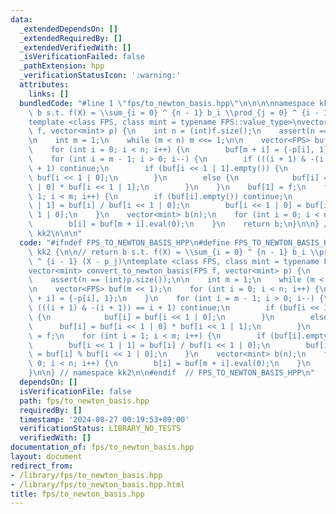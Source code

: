 ```yaml
---
data:
  _extendedDependsOn: []
  _extendedRequiredBy: []
  _extendedVerifiedWith: []
  _isVerificationFailed: false
  _pathExtension: hpp
  _verificationStatusIcon: ':warning:'
  attributes:
    links: []
  bundledCode: "#line 1 \"fps/to_newton_basis.hpp\"\n\n\n\nnamespace kk2 {\n\n// return\
    \ b s.t. f(X) = \\sum_{i = 0} ^ {n - 1} b_i \\prod_{j = 0} ^ {i - 1} (X - p_j)\n\
    template <class FPS, class mint = typename FPS::value_type>\nvector<mint> convert_to_newton_basis(FPS\
    \ f, vector<mint> p) {\n    int n = (int)f.size();\n    assert(n == (int)p.size());\n\
    \n    int m = 1;\n    while (m < n) m <<= 1;\n\n    vector<FPS> buf(m << 1);\n\
    \    for (int i = 0; i < n; i++) {\n        buf[m + i] = {-p[i], 1};\n    }\n\
    \    for (int i = m - 1; i > 0; i--) {\n        if (((i + 1) & -(i + 1)) == i\
    \ + 1) continue;\n        if (buf[i << 1 | 1].empty()) {\n            buf[i] =\
    \ buf[i << 1 | 0];\n        }\n        else {\n            buf[i] = buf[i << 1\
    \ | 0] * buf[i << 1 | 1];\n        }\n    }\n    buf[1] = f;\n    for (int i =\
    \ 1; i < m; i++) {\n        if (buf[i].empty()) continue;\n        buf[i << 1\
    \ | 1] = buf[i] / buf[i << 1 | 0];\n        buf[i << 1 | 0] = buf[i] % buf[i <<\
    \ 1 | 0];\n    }\n    vector<mint> b(n);\n    for (int i = 0; i < n; i++) {\n\
    \        b[i] = buf[m + i].eval(0);\n    }\n    return b;\n}\n\n} // namespace\
    \ kk2\n\n\n"
  code: "#ifndef FPS_TO_NEWTON_BASIS_HPP\n#define FPS_TO_NEWTON_BASIS_HPP 1\n\nnamespace\
    \ kk2 {\n\n// return b s.t. f(X) = \\sum_{i = 0} ^ {n - 1} b_i \\prod_{j = 0}\
    \ ^ {i - 1} (X - p_j)\ntemplate <class FPS, class mint = typename FPS::value_type>\n\
    vector<mint> convert_to_newton_basis(FPS f, vector<mint> p) {\n    int n = (int)f.size();\n\
    \    assert(n == (int)p.size());\n\n    int m = 1;\n    while (m < n) m <<= 1;\n\
    \n    vector<FPS> buf(m << 1);\n    for (int i = 0; i < n; i++) {\n        buf[m\
    \ + i] = {-p[i], 1};\n    }\n    for (int i = m - 1; i > 0; i--) {\n        if\
    \ (((i + 1) & -(i + 1)) == i + 1) continue;\n        if (buf[i << 1 | 1].empty())\
    \ {\n            buf[i] = buf[i << 1 | 0];\n        }\n        else {\n      \
    \      buf[i] = buf[i << 1 | 0] * buf[i << 1 | 1];\n        }\n    }\n    buf[1]\
    \ = f;\n    for (int i = 1; i < m; i++) {\n        if (buf[i].empty()) continue;\n\
    \        buf[i << 1 | 1] = buf[i] / buf[i << 1 | 0];\n        buf[i << 1 | 0]\
    \ = buf[i] % buf[i << 1 | 0];\n    }\n    vector<mint> b(n);\n    for (int i =\
    \ 0; i < n; i++) {\n        b[i] = buf[m + i].eval(0);\n    }\n    return b;\n\
    }\n\n} // namespace kk2\n\n#endif  // FPS_TO_NEWTON_BASIS_HPP\n"
  dependsOn: []
  isVerificationFile: false
  path: fps/to_newton_basis.hpp
  requiredBy: []
  timestamp: '2024-08-27 00:19:53+09:00'
  verificationStatus: LIBRARY_NO_TESTS
  verifiedWith: []
documentation_of: fps/to_newton_basis.hpp
layout: document
redirect_from:
- /library/fps/to_newton_basis.hpp
- /library/fps/to_newton_basis.hpp.html
title: fps/to_newton_basis.hpp
---
```

